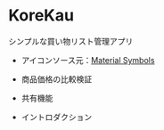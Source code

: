 # KoreKau
シンプルな買い物リスト管理アプリ

- アイコンソース元：[Material Symbols](https://fonts.google.com/icons)

- 商品価格の比較検証
- 共有機能
- イントロダクション